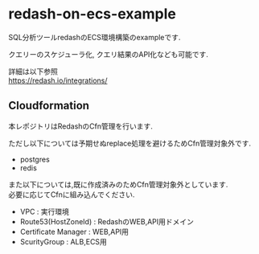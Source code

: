 # redash-on-ecs-example

SQL分析ツールredashのECS環境構築のexampleです.

クエリーのスケジューラ化, クエリ結果のAPI化なども可能です.

詳細は以下参照  
https://redash.io/integrations/

## Cloudformation
本レポジトリはRedashのCfn管理を行います.

ただし以下については予期せぬreplace処理を避けるためCfn管理対象外です.

* postgres
* redis
  
また以下については,既に作成済みのためCfn管理対象外としています.  
必要に応じてCfnに組み込んでください.

* VPC                   : 実行環境 
* Route53(HostZoneId)   : RedashのWEB,API用ドメイン
* Certificate Manager   : WEB,API用
* ScurityGroup          : ALB,ECS用